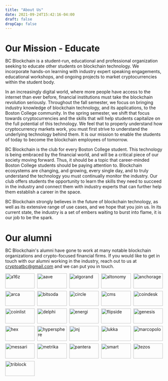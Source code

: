 ```yaml
---
title: "About Us"
date: 2021-09-24T15:42:16-04:00
draft: false
dropCap: false
---
```

<h1> Our Mission - Educate </h1>

<text> BC Blockchain is a student-run, educational and professional organization seeking to educate other students on blockchain technology. We incorporate hands-on learning with industry expert speaking engagements, educational workshops, and ongoing projects to market cryptocurrencies within the student body.

In an increasingly digital world, where more people have access to the internet than ever before, financial institutions must take the blockchain revolution seriously. Throughout the fall semester, we focus on bringing industry knowledge of blockchain technology, and its applications, to the Boston College community. In the spring semester, we shift that focus towards cryptocurrencies and the skills that will help students capitalize on the full potential of this technology. We feel that to properly understand how cryptocurrency markets work, you must first strive to understand the underlying technology behind them. It is our mission to enable the students of today to become the blockchain employees of tomorrow.

BC Blockchain is the club for every Boston College student. This technology is being embraced by the financial world, and will be a critical piece of our society moving forward. Thus, it should be a topic that career-minded Boston College students should be paying attention to. Blockchain ecosystems are changing, and growing, every single day, and to truly understand the technology you must continually monitor the industry. Our club offers students the opportunity to learn the skills they need to succeed in the industry and connect them with industry experts that can further help them establish a career in the space.

BC Blockchain strongly believes in the future of blockchain technology, as well as its extensive range of use cases, and we hope that you join us. In its current state, the industry is a set of embers waiting to burst into flame, it is our job to be the spark.
</text>

<h1> Our alumni </h1>

BC Blockchain's alumni have gone to work at many notable blockchain organizations and crypto-focused financial firms. If you would like to get in touch with our alumni working in the industry, reach out to us at cryptoatbc@gmail.com and we can put you in touch.

<div class="container">
<div class="gallery">
  <style>
  *,
  *::after,
  *::before {
    margin: 0;
    padding: 0;
    box-sizing: inherit;
  }
  .gallery {
      display: grid;
      grid-template-columns: repeat(5, 1fr);
      grid-template-rows: repeat(12, 5vw);
      grid-gap: 0.5rem;
  }
  .gallery__img {
    width: 100%;
    height: 100%;
    object-fit: contain;
    display:block;
  }
  .container{
    width:100%
    margin: 2rem auto;
  }

  </style>
  <figure class="gallery__item gallery__item--1">
    <img src="/alumni/a16z.png" class = "gallery__img" alt="a16z">
  </figure>
  <figure class="gallery__item gallery__item--2">
    <img src="/alumni/aave.jpg" class = "gallery__img" alt="aave">
  </figure>
  <figure class="gallery__item gallery__item--3">
    <img src="/alumni/algorand.png" class = "gallery__img" alt="algorand">
  </figure>
  <figure class="gallery__item gallery__item--4">
    <img src="/alumni/altonomy.png" class = "gallery__img" alt="altonomy">
  </figure>
  <figure class="gallery__item gallery__item--5">
    <img src="/alumni/anchorage.png" class = "gallery__img" alt="anchorage">
  </figure>
  <figure class="gallery__item gallery__item--6">
    <img src="/alumni/arca.png" class = "gallery__img" alt="arca">
  </figure>
  <figure class="gallery__item gallery__item--7">
    <img src="/alumni/bitsoda.jpg" class = "gallery__img" alt="bitsoda">
  </figure>
  <figure class="gallery__item gallery__item--8">
    <img src="/alumni/circle.png" class = "gallery__img" alt="circle">
  </figure>
  <figure class="gallery__item gallery__item--9">
    <img src="/alumni/cms.jpg" class = "gallery__img" alt="cms">
  </figure>
  <figure class="gallery__item gallery__item--10">
    <img src="/alumni/coindesk.png" class = "gallery__img" alt="coindesk">
  </figure>
  <figure class="gallery__item gallery__item--11">
    <img src="/alumni/coinlist.jpg" class = "gallery__img" alt="coinlist">
  </figure>
  <figure class="gallery__item gallery__item--12">
    <img src="/alumni/delphi.png" class = "gallery__img" alt="delphi">
  </figure>
  <figure class="gallery__item gallery__item--13">
    <img src="/alumni/energi.png" class = "gallery__img" alt="energi">
  </figure>
  <figure class="gallery__item gallery__item--14">
    <img src="/alumni/flipside.png" class = "gallery__img" alt="flipside">
  </figure>
  <figure class="gallery__item gallery__item--15">
    <img src="/alumni/genesis.jpg" class = "gallery__img" alt="genesis">
  </figure>
  <figure class="gallery__item gallery__item--16">
    <img src="/alumni/hex.png" class = "gallery__img" alt="hex">
  </figure>
  <figure class="gallery__item gallery__item--17">
    <img src="/alumni/hypersphere.jpg" class = "gallery__img" alt="hypersphere">
  </figure>
  <figure class="gallery__item gallery__item--18">
    <img src="/alumni/inj.jpg" class = "gallery__img" alt="inj">
  </figure>
  <figure class="gallery__item gallery__item--19">
    <img src="/alumni/lukka.jpg" class = "gallery__img" alt="lukka">
  </figure>
  <figure class="gallery__item gallery__item--20">
    <img src="/alumni/marcopolo.png" class = "gallery__img" alt="marcopolo">
  </figure>
  <figure class="gallery__item gallery__item--21">
    <img src="/alumni/messari.png" class = "gallery__img" alt="messari">
  </figure>
  <figure class="gallery__item gallery__item--22">
    <img src="/alumni/metrika.png" class = "gallery__img" alt="metrika">
  </figure>
  <figure class="gallery__item gallery__item--23">
    <img src="/alumni/pantera.jpg" class = "gallery__img" alt="pantera">
  </figure>
  <figure class="gallery__item gallery__item--24">
    <img src="/alumni/smart.png" class = "gallery__img" alt="smart">
  </figure>
  <figure class="gallery__item gallery__item--25">
    <img src="/alumni/tezos.png" class = "gallery__img" alt="tezos">
  </figure>
  <figure class="gallery__item gallery__item--26">
    <img src="/alumni/triblock.png" class = "gallery__img" alt="triblock">
  </figure>
</div>
</div>
